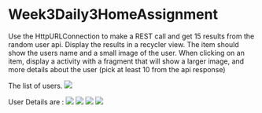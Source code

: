 # Week3Daily3HomeAssignment
Use the HttpURLConnection to make a REST call and get 15 results from the random user api. Display the results in a recycler view.  The item should show the users name and a small image of the user. When clicking on an item,  display a activity with a fragment that will show a larger image, and more details about the user (pick at least 10 from the api response)

The list of users.
![](app/src/main/res/drawable/screenshot_1.png)

User Details are : 
![](app/src/main/res/drawable/screenshot_2.png)
![](app/src/main/res/drawable/screenshot_3.png)
![](app/src/main/res/drawable/screenshot_4.png)
![](app/src/main/res/drawable/screenshot_5.png)
